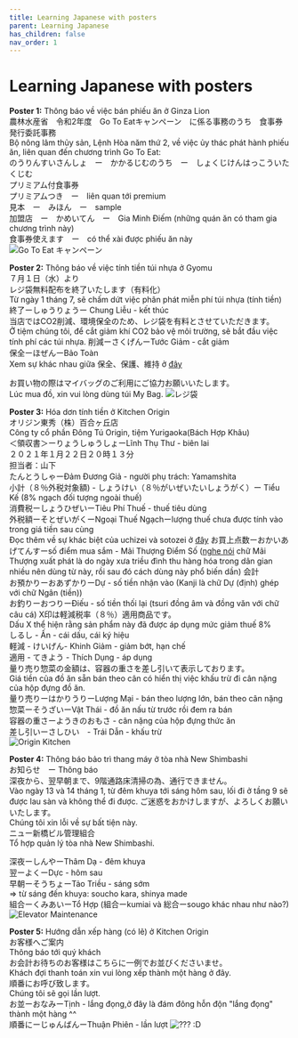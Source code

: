 ```yaml
---
title: Learning Japanese with posters
parent: Learning Japanese
has_children: false
nav_order: 1
---
```


# Learning Japanese with posters

**Poster 1:** Thông báo về việc bán phiếu ăn ở Ginza Lion\
農林水産省　令和2年度　Go To Eatキャンペーン　に係る事務のうち　食事券発行委託事務\
Bộ nông lâm thủy sản, Lệnh Hòa năm thứ 2, về việc ủy thác phát hành phiếu ăn, liên quan đến chương trình Go To Eat:\
のうりんすいさんしょ　ー　かかるじむのうち　ー　しょくじけんはっこういたくじむ\
プリミアム付食事券\
プリミアムつき　ー　liên quan tới premium\
見本　ー　みほん　ー　sample\
加盟店　ー　かめいてん　ー　Gia Minh Điếm (những quán ăn có tham gia chương trình này)\
食事券使えます　ー　có thể xài được phiếu ăn này\
![Go To Eat キャンペーン](./assets/img/go-to-eat-campaign.jpeg)

**Poster 2:** Thông báo về việc tính tiền túi nhựa ở Gyomu\
７月１日（水）より\
レジ袋無料配布を終了いたします（有料化）\
Từ ngày 1 tháng 7, sẽ chấm dứt việc phân phát miễn phí túi nhựa (tính tiền)\
終了ーしゅうりょうー Chung Liễu - kết thúc\
当店ではCO2削減、環境保全のため、レジ袋を有料とさせていただきます。\
Ở tiệm chúng tôi, để cắt giảm khí CO2 bảo vệ môi trường, sẽ bắt đầu việc tính phí các túi nhựa.
削減ーさくげんーTước Giảm - cắt giảm\
保全ーほぜんーBảo Toàn\
Xem sự khác nhau giữa 保全、保護、維持 ở [đây](https://www.eic.or.jp/qa/?act=view&serial=642)

お買い物の際はマイバッグのご利用にご協力お願いいたします。\
Lúc mua đồ, xin vui lòng dùng túi My Bag.
![レジ袋](./assets/img/notice-using-plastic-bags.jpeg)

**Poster 3:** Hóa dơn tính tiền ở Kitchen Origin\
オリジン東秀（株）百合ヶ丘店\
Công ty cổ phần Đông Tú Origin, tiệm Yurigaoka(Bách Hợp Khâu)\
＜領収書＞ーりょうしゅうしょーLĩnh Thụ Thư - biên lai\
２０２１年１月２２日２０時１３分\
担当者：山下\
たんとうしゃーĐảm Đương Giả - người phụ trách: Yamamshita\
小計（８％外税対象額) - しょうけい（８％がいぜいたいしょうがく）ー Tiểu Kế (8% ngạch đối tượng ngoài thuế)\
消費税ーしょうひぜいーTiêu Phí Thuế - thuế tiêu dùng\
外税額ーそとぜいがくーNgoại Thuế Ngạchーlượng thuế chưa được tính vào trong giá tiền sau cùng\
Đọc thêm về sự khác biệt của uchizei và sotozei ở [đây](https://business-textbooks.com/uchizei-sotozei/)
お買上点数ーおかいあげてんすーsố điểm mua sắm - Mãi Thượng Điểm Số ([nghe nói](https://www.weblio.jp/content/%E8%B2%B7%E3%81%84%E4%B8%8A%E3%81%92) chữ Mãi Thượng xuất phát là do ngày xưa triều đình thu hàng hóa trong dân gian nhiều nên dùng từ này, rồi sau đó cách dùng này phổ biến dần)
会計\
お預かりーおあずかりーDự - số tiền nhận vào (Kanji là chữ Dự (định) ghép với chữ Ngân (tiền))\
お釣りーおつりーĐiếu - số tiền thối lại (tsuri đồng âm và đồng văn với chữ câu cá)
X印は軽減税率（８％）適用商品です。\
Dấu X thể hiện rằng sản phẩm này đã được áp dụng mức giảm thuế 8%\
しるし - Ấn - cái dấu, cái ký hiệu\
軽減 - けいげん- Khinh Giảm - giảm bớt, hạn chế\
適用 - てきよう - Thích Dụng - áp dụng\
量り売り惣菜の金額は、容器の重さを差し引いて表示しております。\
Giá tiền của đồ ăn sẵn bán theo cân có hiển thị việc khấu trừ đi cân nặng của hộp đựng đồ ăn.\
量り売りーはかりうりーLượng Mại - bán theo lượng lớn, bán theo cân nặng\
惣菜ーそうざいーVật Thái - đồ ăn nấu từ trước rồi đem ra bán\
容器の重さーようきのおもさ - cân nặng của hộp đựng thức ăn\
差し引いーさしひい　- Trái Dẫn - khấu trừ\
![Origin Kitchen](./assets/img/bill-origin-kitchen.jpeg)

**Poster 4:** Thông báo bảo trì thang máy ở tòa nhà New Shimbashi\
お知らせ　ー Thông báo\
深夜から、翌早朝まで、9階通路床清掃の為、通行できません。\
Vào ngày 13 và 14 tháng 1, từ đêm khuya tới sáng hôm sau, lối đi ở tầng 9 sẽ được lau sàn và không thể đi được.
ご迷惑をおかけしますが、よろしくお願いいたします。\
Chúng tôi xin lỗi về sự bất tiện này.\
ニュー新橋ビル管理組合\
Tổ hợp quản lý tòa nhà New Shimbashi.

深夜ーしんやーThâm Dạ - đêm khuya\
翌ーよくーDực - hôm sau\
早朝ーそうちょーTảo Triều - sáng sớm\
=> từ sáng đến khuya: soucho kara, shinya made\
組合ーくみあいーTổ Hợp (組合ーkumiai và 総合ーsougo khác nhau như nào?)
![Elevator Maintenance](./assets/img/notice-elevator-maintenance.jpeg)

**Poster 5:** Hướng dẫn xếp hàng (có lẽ) ở Kitchen Origin\
お客様へご案内\
Thông báo tới quý khách\
お会計お待ちのお客様はこちらに一例でお並びくださいませ。\
Khách đợi thanh toán xin vui lòng xếp thành một hàng ở đây.\
順番にお呼び致します。\
Chúng tôi sẽ gọi lần lượt.\
お並ーおなみーTịnh - lắng đọng,ở đây là đám đông hỗn độn "lắng đọng" thành một hàng ^^\
順番にーじゅんばんーThuận Phiên - lần lượt
![??? :D](./assets/img/notice-queuing.jpeg)
